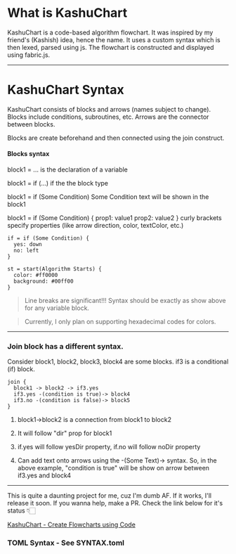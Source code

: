 # What is KashuChart

KashuChart is a code-based algorithm flowchart. It was inspired by my friend's (Kashish) idea, hence the name. It uses a custom syntax which is then lexed, parsed using js. The flowchart is constructed and displayed using fabric.js.
_______________________________________________

# KashuChart Syntax

KashuChart consists of blocks and arrows (names subject to change). Blocks include conditions, subroutines, etc. Arrows are the connector between blocks.

Blocks are create beforehand and then connected using the join construct.

#### Blocks syntax

block1 = ...
is the declaration of a variable

block1 = if (...)
if the the block type

block1 = if (Some Condition)
Some Condition text will be shown in the block1

block1 = if (Some Condition) {
  prop1: value1
  prop2: value2
}
curly brackets specify properties (like arrow direction, color, textColor, etc.)

```
if = if (Some Condition) {
  yes: down
  no: left
}

st = start(Algorithm Starts) {
  color: #ff0000
  background: #00ff00 
}
```

> Line breaks are significant!!! Syntax should be exactly as show above for any variable block.

> Currently, I only plan on supporting hexadecimal codes for colors.
_____________________________________________


### Join block has a different syntax.

Consider block1, block2, block3, block4 are some blocks. if3 is a conditional (if) block.

```
join {
  block1 -> block2 -> if3.yes
  if3.yes -(condition is true)-> block4
  if3.no -(condition is false)-> block5
}
```

1. block1->block2 is a connection from block1 to block2
2. It will follow "dir" prop for block1

3. if.yes will follow yesDir property, if.no will follow noDir property

4. Can add text onto arrows using the -(Some Text)-> syntax. So, in the above example, "condition is true" will be show on arrow between if3.yes and block4

______________________________________

This is quite a daunting project for me, cuz I'm dumb AF. If it works, I'll release it soon. If you wanna help, make a PR. Check the link below for it's status 👇🏻

[KashuChart - Create Flowcharts using Code](https://r.mtdv.me/kashuchart)



### TOML Syntax - See SYNTAX.toml